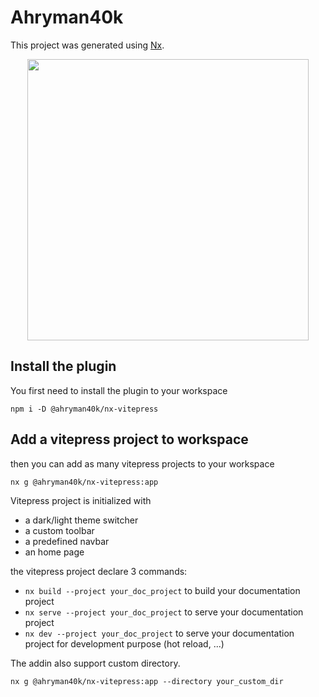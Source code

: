 # Ahryman40k

This project was generated using [Nx](https://nx.dev).

<p style="text-align: center;"><img src="https://raw.githubusercontent.com/nrwl/nx/master/images/nx-logo.png" width="450"></p>


## Install the plugin 

You first need to install the plugin to your workspace

`npm i -D @ahryman40k/nx-vitepress` 

## Add a vitepress project to workspace

then you can add as many vitepress projects to your workspace

`nx g @ahryman40k/nx-vitepress:app`

Vitepress project is initialized with 
- a dark/light theme switcher 
- a custom toolbar 
- a predefined navbar
- an home page


the vitepress project declare 3 commands: 

- `nx build --project your_doc_project` to build your documentation project
- `nx serve --project your_doc_project` to serve your documentation project
- `nx dev --project your_doc_project`   to serve your documentation project for development purpose (hot reload, ...)


The addin also support custom directory. 

`nx g @ahryman40k/nx-vitepress:app --directory your_custom_dir`
